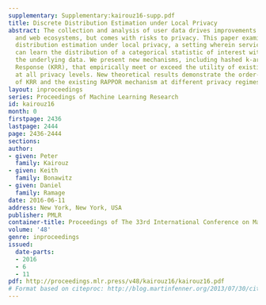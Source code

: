```yaml
---
supplementary: Supplementary:kairouz16-supp.pdf
title: Discrete Distribution Estimation under Local Privacy
abstract: The collection and analysis of user data drives improvements in the app
  and web ecosystems, but comes with risks to privacy. This paper examines discrete
  distribution estimation under local privacy, a setting wherein service providers
  can learn the distribution of a categorical statistic of interest without collecting
  the underlying data. We present new mechanisms, including hashed k-ary Randomized
  Response (KRR), that empirically meet or exceed the utility of existing mechanisms
  at all privacy levels. New theoretical results demonstrate the order-optimality
  of KRR and the existing RAPPOR mechanism at different privacy regimes.
layout: inproceedings
series: Proceedings of Machine Learning Research
id: kairouz16
month: 0
firstpage: 2436
lastpage: 2444
page: 2436-2444
sections: 
author:
- given: Peter
  family: Kairouz
- given: Keith
  family: Bonawitz
- given: Daniel
  family: Ramage
date: 2016-06-11
address: New York, New York, USA
publisher: PMLR
container-title: Proceedings of The 33rd International Conference on Machine Learning
volume: '48'
genre: inproceedings
issued:
  date-parts:
  - 2016
  - 6
  - 11
pdf: http://proceedings.mlr.press/v48/kairouz16/kairouz16.pdf
# Format based on citeproc: http://blog.martinfenner.org/2013/07/30/citeproc-yaml-for-bibliographies/
---
```

